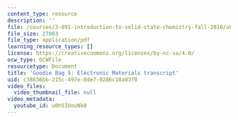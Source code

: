 ```yaml
---
content_type: resource
description: ''
file: /courses/3-091-introduction-to-solid-state-chemistry-fall-2018/u0h5IUouNk0_transcript.pdf
file_size: 27003
file_type: application/pdf
learning_resource_types: []
license: https://creativecommons.org/licenses/by-nc-sa/4.0/
ocw_type: OCWFile
resourcetype: Document
title: 'Goodie Bag 5: Electronic Materials transcript'
uid: c38636bb-215c-497e-8de7-0286c10a93f0
video_files:
  video_thumbnail_file: null
video_metadata:
  youtube_id: u0h5IUouNk0
---
```

